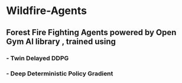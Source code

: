 # Wildfire-Agents

## Forest Fire Fighting Agents powered by Open Gym AI library , trained using 
 ### - Twin Delayed DDPG 
 ### - Deep Deterministic Policy Gradient 
